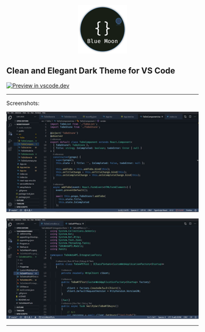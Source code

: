 <p align="center">
<img src="https://raw.githubusercontent.com/ChiragRupani/blue-moon-theme/master/Logo.png" alt="Logo" width="128" />
</p>

## Clean and Elegant Dark Theme for VS Code

[![Preview in vscode.dev](https://img.shields.io/badge/Preview-vscode.dev-blue)](https://vscode.dev/theme/ChiragRupani.blue-moon-theme)

<hr/>

Screenshots:

![Blue Moon Theme screenshot1](https://raw.githubusercontent.com/ChiragRupani/blue-moon-theme/master/Screens/Screenshot1.jpg)

![Blue Moon Theme screenshot2](https://raw.githubusercontent.com/ChiragRupani/blue-moon-theme/master/Screens/Screenshot2.jpg)

<hr/>
